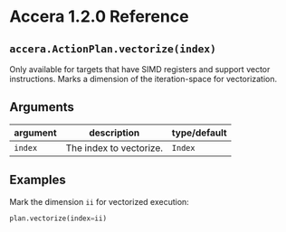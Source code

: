 [//]: # (Project: Accera)
[//]: # (Version: 1.2.0)

# Accera 1.2.0 Reference

## `accera.ActionPlan.vectorize(index)`
Only available for targets that have SIMD registers and support vector instructions. Marks a dimension of the iteration-space for vectorization.

## Arguments

argument | description | type/default
--- | --- | ---
`index` | The index to vectorize. | `Index`

## Examples

Mark the dimension `ii` for vectorized execution:

```python
plan.vectorize(index=ii)
```

<div style="page-break-after: always;"></div>
